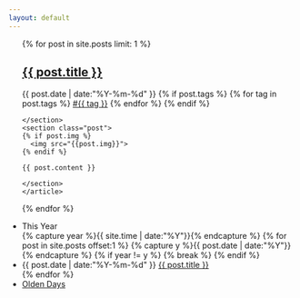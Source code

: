 ```yaml
---
layout: default
---
```


<div>
  <ul class="listing">
  {% for post in site.posts limit: 1 %}
  <article class="content">
    <section class="title">
      <h2><a href="{{ post.url }}">{{ post.title }}</a></h2>
    </section>
    <section class="meta">
    <span class="time">
      <time datetime="{{ post.date | date:"%Y-%m-%d" }}">{{ post.date | date:"%Y-%m-%d" }}</time>
    </span>
    {% if post.tags %}
    <span class="tags">
      {% for tag in post.tags %}
      <a href="/tags.html#{{ tag }}" title="{{ tag }}">#{{ tag }}</a>
      {% endfor %}
    </span>
    {% endif %}
    
    </section>
    <section class="post">
    {% if post.img %}
      <img src="{{post.img}}">
    {% endif %}
    
    {{ post.content }}

    </section>
    </article>
  {% endfor %}
  </ul>
  <div class="divider"></div>
  <ul class="listing main-listing">
    <li class="listing-seperator">This Year</li>
  {% capture year %}{{ site.time | date:"%Y"}}{% endcapture %}
  {% for post in site.posts offset:1 %}
    {% capture y %}{{ post.date | date:"%Y"}}{% endcapture %}
    {% if year != y %}
    {% break %}
    {% endif %}
    <li class="listing-item">
      <time datetime="{{ post.date | date:"%Y-%m-%d" }}">{{ post.date | date:"%Y-%m-%d" }}</time>
      <a href="{{ post.url }}" title="{{ post.title }}">{{ post.title }}</a>
    </li>
  {% endfor %}
    <li class="listing-seperator"><a href="/archive.html">Olden Days</a></li>
  </ul>
</div>

